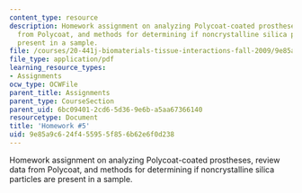 ```yaml
---
content_type: resource
description: Homework assignment on analyzing Polycoat-coated prostheses, review data
  from Polycoat, and methods for determining if noncrystalline silica particles are
  present in a sample.
file: /courses/20-441j-biomaterials-tissue-interactions-fall-2009/9e85a9c624f455955f856b62e6f0d238_MIT20_441JF09_hw5.pdf
file_type: application/pdf
learning_resource_types:
- Assignments
ocw_type: OCWFile
parent_title: Assignments
parent_type: CourseSection
parent_uid: 6bc09401-2cd6-5d36-9e6b-a5aa67366140
resourcetype: Document
title: 'Homework #5'
uid: 9e85a9c6-24f4-5595-5f85-6b62e6f0d238
---
```

Homework assignment on analyzing Polycoat-coated prostheses, review data from Polycoat, and methods for determining if noncrystalline silica particles are present in a sample.


